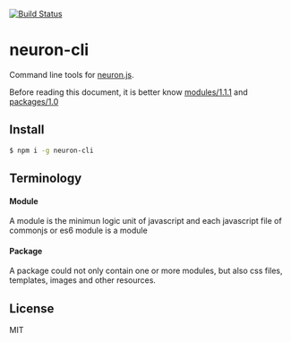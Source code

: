 [![Build Status](https://travis-ci.org/kaelzhang/neuron-cli.svg?branch=master)](https://travis-ci.org/kaelzhang/neuron-cli)

<!-- [![NPM version](https://badge.fury.io/js/neuron-cli.svg)](http://badge.fury.io/js/neuron-cli)
[![npm module downloads per month](http://img.shields.io/npm/dm/neuron-cli.svg)](https://www.npmjs.org/package/neuron-cli)
[![Dependency Status](https://david-dm.org/kaelzhang/neuron-cli.svg)](https://david-dm.org/kaelzhang/neuron-cli) -->

# neuron-cli

Command line tools for [neuron.js](https://www.npmjs.com/package/neuron.js).

Before reading this document, it is better know [modules/1.1.1](http://wiki.commonjs.org/wiki/Modules/1.1.1) and [packages/1.0](http://wiki.commonjs.org/wiki/Packages/1.0)

## Install

```sh
$ npm i -g neuron-cli
```

## Terminology

#### Module

A module is the minimun logic unit of javascript and each javascript file of commonjs or es6 module is a module

#### Package

A package could not only contain one or more modules, but also css files, templates, images and other resources.

## License

MIT

